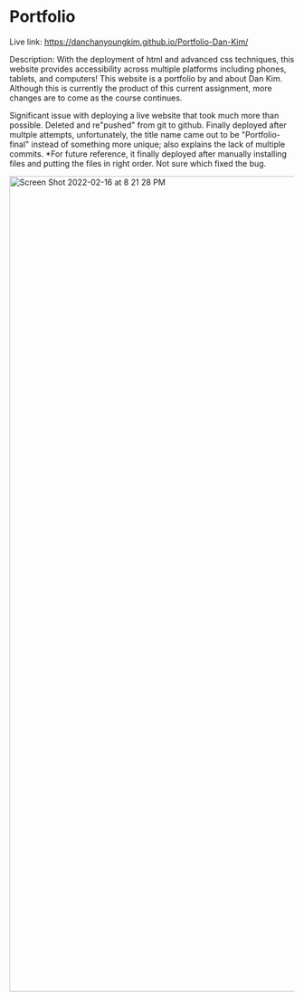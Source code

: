 # Portfolio
Live link: https://danchanyoungkim.github.io/Portfolio-Dan-Kim/

Description: With the deployment of html and advanced css techniques, this website provides accessibility across multiple platforms including phones, tablets,
and computers! This website is a portfolio by and about Dan Kim. Although this is currently the product of this current assignment, more changes are to come
as the course continues. 

Significant issue with deploying a live website that took much more than possible. Deleted and re"pushed" from git to github. Finally deployed after multple
attempts, unfortunately, the title name came out to be "Portfolio-final" instead of something more unique; also explains the lack of multiple commits.
*For future reference, it finally deployed after manually installing files and putting the files in right order. Not sure which fixed the bug.


<img width="1440" alt="Screen Shot 2022-02-16 at 8 21 28 PM" src="https://user-images.githubusercontent.com/97200280/154386130-6c53223e-9030-4a71-8ec2-d073b1cd3465.png">
